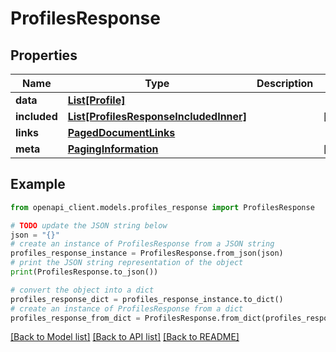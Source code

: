 # ProfilesResponse


## Properties

Name | Type | Description | Notes
------------ | ------------- | ------------- | -------------
**data** | [**List[Profile]**](Profile.md) |  | 
**included** | [**List[ProfilesResponseIncludedInner]**](ProfilesResponseIncludedInner.md) |  | [optional] 
**links** | [**PagedDocumentLinks**](PagedDocumentLinks.md) |  | 
**meta** | [**PagingInformation**](PagingInformation.md) |  | [optional] 

## Example

```python
from openapi_client.models.profiles_response import ProfilesResponse

# TODO update the JSON string below
json = "{}"
# create an instance of ProfilesResponse from a JSON string
profiles_response_instance = ProfilesResponse.from_json(json)
# print the JSON string representation of the object
print(ProfilesResponse.to_json())

# convert the object into a dict
profiles_response_dict = profiles_response_instance.to_dict()
# create an instance of ProfilesResponse from a dict
profiles_response_from_dict = ProfilesResponse.from_dict(profiles_response_dict)
```
[[Back to Model list]](../README.md#documentation-for-models) [[Back to API list]](../README.md#documentation-for-api-endpoints) [[Back to README]](../README.md)


